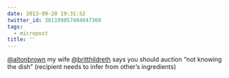 ```yaml
---
date: 2013-09-20 19:31:52
twitter_id: 381199057404047360
tags:
  - micropost
title: ''
---
```


[@altonbrown](https://twitter.com/altonbrown) my wife [@britthildreth](https://twitter.com/britthildreth) says you should auction “not knowing the dish” (recipient needs to infer from other’s ingredients)
